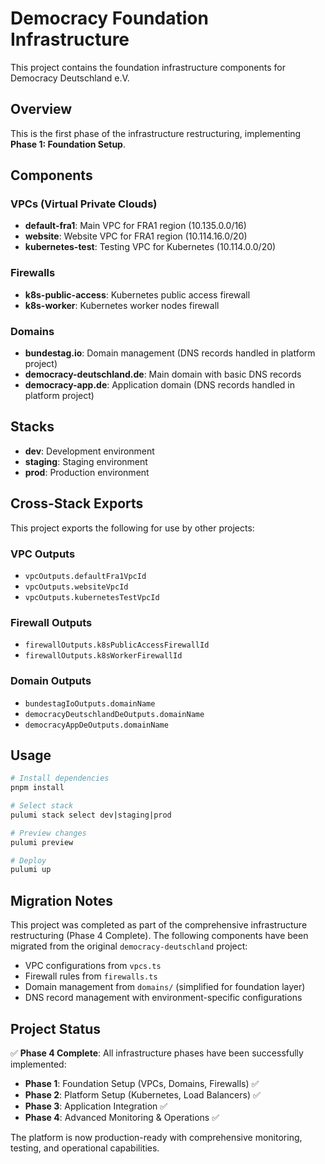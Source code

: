 # Democracy Foundation Infrastructure

This project contains the foundation infrastructure components for Democracy Deutschland e.V.

## Overview

This is the first phase of the infrastructure restructuring, implementing **Phase 1: Foundation Setup**.

## Components

### VPCs (Virtual Private Clouds)

- **default-fra1**: Main VPC for FRA1 region (10.135.0.0/16)
- **website**: Website VPC for FRA1 region (10.114.16.0/20)
- **kubernetes-test**: Testing VPC for Kubernetes (10.114.0.0/20)

### Firewalls

- **k8s-public-access**: Kubernetes public access firewall
- **k8s-worker**: Kubernetes worker nodes firewall

### Domains

- **bundestag.io**: Domain management (DNS records handled in platform project)
- **democracy-deutschland.de**: Main domain with basic DNS records
- **democracy-app.de**: Application domain (DNS records handled in platform project)

## Stacks

- **dev**: Development environment
- **staging**: Staging environment
- **prod**: Production environment

## Cross-Stack Exports

This project exports the following for use by other projects:

### VPC Outputs

- `vpcOutputs.defaultFra1VpcId`
- `vpcOutputs.websiteVpcId`
- `vpcOutputs.kubernetesTestVpcId`

### Firewall Outputs

- `firewallOutputs.k8sPublicAccessFirewallId`
- `firewallOutputs.k8sWorkerFirewallId`

### Domain Outputs

- `bundestagIoOutputs.domainName`
- `democracyDeutschlandDeOutputs.domainName`
- `democracyAppDeOutputs.domainName`

## Usage

```bash
# Install dependencies
pnpm install

# Select stack
pulumi stack select dev|staging|prod

# Preview changes
pulumi preview

# Deploy
pulumi up
```

## Migration Notes

This project was completed as part of the comprehensive infrastructure restructuring (Phase 4 Complete). The following components have been migrated from the original `democracy-deutschland` project:

- VPC configurations from `vpcs.ts`
- Firewall rules from `firewalls.ts`
- Domain management from `domains/` (simplified for foundation layer)
- DNS record management with environment-specific configurations

## Project Status

✅ **Phase 4 Complete**: All infrastructure phases have been successfully implemented:

- **Phase 1**: Foundation Setup (VPCs, Domains, Firewalls) ✅
- **Phase 2**: Platform Setup (Kubernetes, Load Balancers) ✅
- **Phase 3**: Application Integration ✅
- **Phase 4**: Advanced Monitoring & Operations ✅

The platform is now production-ready with comprehensive monitoring, testing, and operational capabilities.
